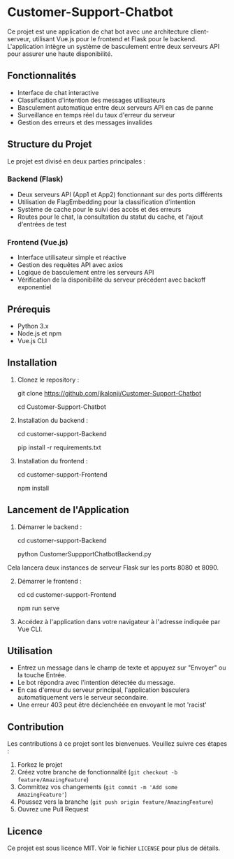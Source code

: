 # Customer-Support-Chatbot


Ce projet est une application de chat bot avec une architecture client-serveur, utilisant Vue.js pour le frontend et Flask pour le backend. L'application intègre un système de basculement entre deux serveurs API pour assurer une haute disponibilité.

## Fonctionnalités

- Interface de chat interactive
- Classification d'intention des messages utilisateurs
- Basculement automatique entre deux serveurs API en cas de panne
- Surveillance en temps réel du taux d'erreur du serveur
- Gestion des erreurs et des messages invalides

## Structure du Projet

Le projet est divisé en deux parties principales :

### Backend (Flask)

- Deux serveurs API (App1 et App2) fonctionnant sur des ports différents
- Utilisation de FlagEmbedding pour la classification d'intention
- Système de cache pour le suivi des accès et des erreurs
- Routes pour le chat, la consultation du statut du cache, et l'ajout d'entrées de test

### Frontend (Vue.js)

- Interface utilisateur simple et réactive
- Gestion des requêtes API avec axios
- Logique de basculement entre les serveurs API
- Vérification de la disponibilité du serveur précédent avec backoff exponentiel

## Prérequis

- Python 3.x
- Node.js et npm
- Vue.js CLI

## Installation

1. Clonez le repository :
   
    git clone https://github.com/jkalonji/Customer-Support-Chatbot

    cd Customer-Support-Chatbot


3. Installation du backend :

    cd customer-support-Backend
   
    pip install -r requirements.txt


5. Installation du frontend :
   
    cd customer-support-Frontend

    npm install



## Lancement de l'Application

1. Démarrer le backend :

    cd customer-support-Backend
   
    python CustomerSuppportChatbotBackend.py

Cela lancera deux instances de serveur Flask sur les ports 8080 et 8090.

2. Démarrer le frontend :
   
    cd cd customer-support-Frontend

    npm run serve


4. Accédez à l'application dans votre navigateur à l'adresse indiquée par Vue CLI.

## Utilisation

- Entrez un message dans le champ de texte et appuyez sur "Envoyer" ou la touche Entrée.
- Le bot répondra avec l'intention détectée du message.
- En cas d'erreur du serveur principal, l'application basculera automatiquement vers le serveur secondaire.
- Une erreur 403 peut être déclenchéée en envoyant le mot 'racist'

## Contribution

Les contributions à ce projet sont les bienvenues. Veuillez suivre ces étapes :

1. Forkez le projet
2. Créez votre branche de fonctionnalité (`git checkout -b feature/AmazingFeature`)
3. Committez vos changements (`git commit -m 'Add some AmazingFeature'`)
4. Poussez vers la branche (`git push origin feature/AmazingFeature`)
5. Ouvrez une Pull Request

## Licence

Ce projet est sous licence MIT. Voir le fichier `LICENSE` pour plus de détails.






